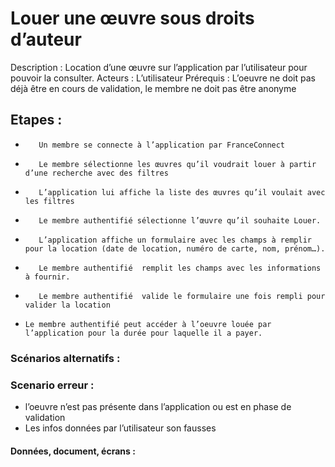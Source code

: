 # Louer une œuvre sous droits d’auteur
Description : Location d’une œuvre sur l’application par l’utilisateur pour pouvoir la consulter.
Acteurs : L’utilisateur
Prérequis : L’oeuvre ne doit pas déjà être en cours de validation, le membre ne doit pas être anonyme
## Etapes :
-        Un membre se connecte à l’application par FranceConnect
-        Le membre sélectionne les œuvres qu’il voudrait louer à partir d’une recherche avec des filtres
-        L’application lui affiche la liste des œuvres qu’il voulait avec les filtres
-        Le membre authentifié sélectionne l’œuvre qu’il souhaite Louer.
-        L’application affiche un formulaire avec les champs à remplir pour la location (date de location, numéro de carte, nom, prénom…).
-        Le membre authentifié  remplit les champs avec les informations à fournir.
-        Le membre authentifié  valide le formulaire une fois rempli pour valider la location
- 	  Le membre authentifié peut accéder à l’oeuvre louée par l’application pour la durée pour laquelle il a payer.
### Scénarios alternatifs :
### Scenario erreur :
-	l’oeuvre n’est pas présente dans l’application ou est en phase de validation
-	Les infos données par l’utilisateur son fausses
#### Données, document, écrans :
